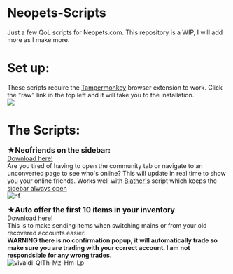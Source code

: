 # Neopets-Scripts
Just a few QoL scripts for Neopets.com. This repository is a WIP, I will add more as I make more. 
<BR>
<h1>Set up:</h1>
These scripts require the <a href="https://www.tampermonkey.net">Tampermonkey</a> browser extension to work. Click the "raw" link in the top left and it will take you to the installation. <BR>
<img src="https://i.ibb.co/zHCG12qs/raw.png">

<h1>The Scripts:</h1>
<b><big>★Neofriends on the sidebar:</big></b><BR>
<a href="https://github.com/lycheemilk/Neopets-Scripts/blob/main/Neofriends%20On%20Sidebar.js">Download here! </a><BR> 
Are you tired of having to open the community tab or navigate to an unconverted page to see who's online? This will update in real time to show you your online friends. Works well with <a href="https://github.com/Blathers">Blather's</a> script which keeps the <a href="https://github.com/Blathers/neopets-user-scripts">sidebar always open</a>
<Br>
<img src="https://i.ibb.co/PGnqW3dh/nf.png" alt="nf" border="0">
<BR>

<b><big>★Auto offer the first 10 items in your inventory</big></b><BR>
<a href="https://github.com/lycheemilk/Neopets-Scripts/blob/main/Neopets%20Trading%20Post%20Auto%20Offer%20Button.js">Download here! </a><BR> 
This is to make sending items when switching mains or from your old recovered accounts easier. <br><b>WARNING there is no confirmation popup, it will automatically trade so make sure you are trading with your correct account. I am not respondsible for any wrong trades.</b>
<Br>
<img src="https://i.ibb.co/v4TrYMnk/vivaldi-QITh-Mz-Hm-Lp.gif" alt="vivaldi-QITh-Mz-Hm-Lp" border="0">
